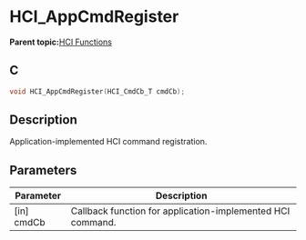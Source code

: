 # HCI\_AppCmdRegister

**Parent topic:**[HCI Functions](GUID-972299B3-E4E3-4F0E-A9AD-1795864542CF.md)

## C

```c
void HCI_AppCmdRegister(HCI_CmdCb_T cmdCb);
```

## Description

Application-implemented HCI command registration.

## Parameters

|Parameter|Description|
|---------|-----------|
|\[in\] cmdCb|Callback function for application-implemented HCI command.|

